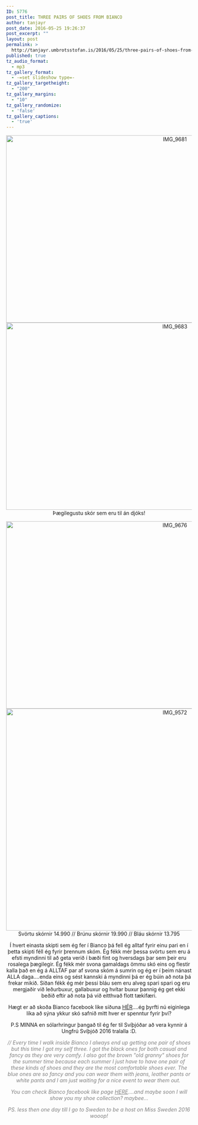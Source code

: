 ```yaml
---
ID: 5776
post_title: THREE PAIRS OF SHOES FROM BIANCO
author: tanjayr
post_date: 2016-05-25 19:26:37
post_excerpt: ""
layout: post
permalink: >
  http://tanjayr.umbrotsstofan.is/2016/05/25/three-pairs-of-shoes-from-bianco/
published: true
tz_audio_format:
  - mp3
tz_gallery_format:
  - -=set slideshow type=-
tz_gallery_targetheight:
  - "200"
tz_gallery_margins:
  - "10"
tz_gallery_randomize:
  - 'false'
tz_gallery_captions:
  - 'true'
---
```

<p style="text-align: center;"><img class="aligncenter size-large wp-image-5778" src="http://www.tanjayr.com/wp-content/uploads/2016/05/IMG_9681-1024x576.jpg" alt="IMG_9681" width="900" height="506" />
<img class="aligncenter size-large wp-image-5777" src="http://www.tanjayr.com/wp-content/uploads/2016/05/IMG_9683-1024x576.jpg" alt="IMG_9683" width="900" height="506" />Þægilegustu skór sem eru til án djóks!</p>
<p style="text-align: center;"><img class="aligncenter size-large wp-image-5779" src="http://www.tanjayr.com/wp-content/uploads/2016/05/IMG_9676-1024x576.jpg" alt="IMG_9676" width="900" height="506" />
<img class="aligncenter size-large wp-image-5780" src="http://www.tanjayr.com/wp-content/uploads/2016/05/IMG_9572-1024x683.jpg" alt="IMG_9572" width="900" height="600" />Svörtu skórnir 14.990 // Brúnu skórnir 19.990 // Bláu skórnir 13.795</p>
<p style="text-align: center;">Í hvert einasta skipti sem ég fer í <span class="nwe">Bianco</span> þá fell ég alltaf fyrir einu pari en í þetta skipti féll ég fyrir þrennum skóm. Ég fékk mér þessa svörtu sem eru á efsti myndinni til að geta verið í bæði fínt og hversdags þar sem þeir eru rosalega þægilegir. Ég fékk mér svona gamaldags ömmu skó eins og flestir kalla það en ég á ALLTAF par af svona skóm á sumrin og ég er í þeim nánast ALLA daga....enda eins og sést kannski á myndinni þá er ég búin að nota þá frekar mikið. Síðan fékk ég mér þessi bláu sem eru alveg spari spari og eru mergjaðir við leðurbuxur, gallabuxur og hvítar buxur þannig ég get ekki beðið eftir að nota þá við eitthvað flott tækifæri.</p>
<p style="text-align: center;">Hægt er að skoða <span class="nwe">Bianco</span> <span class="nwe">facebook</span> <span class="nwe">like</span> síðuna <a href="https://www.facebook.com/biancoiceland/?fref=ts" target="_blank">HÉR</a>....ég þyrfti nú eiginlega líka að sýna ykkur skó safnið mitt hver er spenntur fyrir því?</p>
<p style="text-align: center;"><span class="nwe">P.S</span> MINNA en sólarhringur þangað til ég fer til Svíþjóðar að vera kynnir á Ungfrú Svíþjóð 2016 <span class="nwe">tralalla</span> :D.</p>
<p style="text-align: center;"><em><span style="color: #808080;">// Every time I walk inside Bianco I always end up getting one pair of shoes but this time I got my self three. I got the black ones for both casual and fancy as they are very comfy. I also got the brown "old granny" shoes for the summer time because each summer I just have to have one pair of these kinds of shoes and they are the most comfortable shoes ever. The blue ones are so fancy and you can wear them with jeans, leather pants or white pants and I am just waiting for a nice event to wear them out. </span></em></p>
<p style="text-align: center;"><em><span style="color: #808080;">You can check Bianco facebook like page <a style="color: #808080;" href="https://www.facebook.com/biancoiceland/" target="_blank">HERE</a>....and maybe soon I will show you my shoe collection? maybee...</span></em></p>
<p style="text-align: center;"><em><span style="color: #808080;">PS. less then one day till I go to Sweden to be a host on Miss Sweden 2016 wooop!</span></em></p>